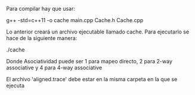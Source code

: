 Para compilar hay que usar:

g++ -std=c++11 -o cache main.cpp Cache.h Cache.cpp

Lo anterior creará un archivo ejecutable llamado cache. Para ejecutarlo se hace de la siguiente manera:

./cache <Asociatividad> <Tamano de cache> <Tamano del bloque>

Donde Asociatividad puede ser 1 para mapeo directo, 2 para 2-way associative y 4 para 4-way associative

El archivo 'aligned.trace' debe estar en la misma carpeta en la que se ejecuta
